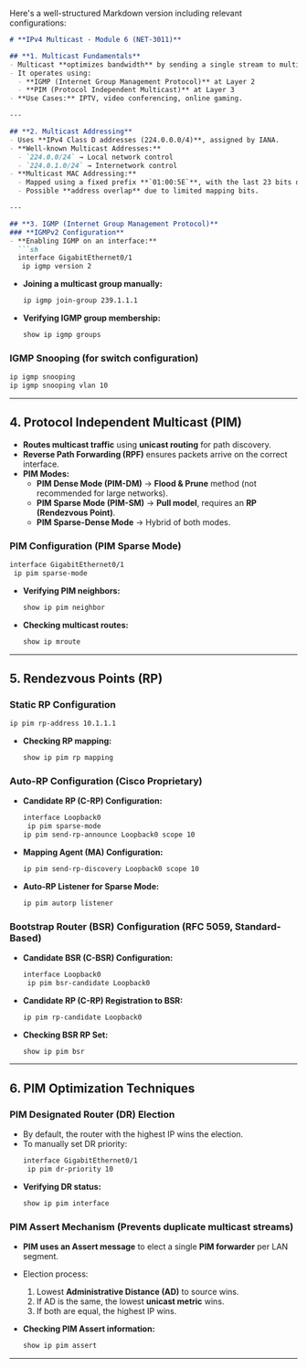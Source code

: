 Here's a well-structured Markdown version including relevant configurations:

```md
# **IPv4 Multicast - Module 6 (NET-3011)**  

## **1. Multicast Fundamentals**  
- Multicast **optimizes bandwidth** by sending a single stream to multiple receivers.  
- It operates using:  
  - **IGMP (Internet Group Management Protocol)** at Layer 2  
  - **PIM (Protocol Independent Multicast)** at Layer 3  
- **Use Cases:** IPTV, video conferencing, online gaming.  

---

## **2. Multicast Addressing**  
- Uses **IPv4 Class D addresses (224.0.0.0/4)**, assigned by IANA.  
- **Well-known Multicast Addresses:**  
  - `224.0.0/24` → Local network control  
  - `224.0.1.0/24` → Internetwork control  
- **Multicast MAC Addressing:**  
  - Mapped using a fixed prefix **`01:00:5E`**, with the last 23 bits derived from the IP address.  
  - Possible **address overlap** due to limited mapping bits.  

---

## **3. IGMP (Internet Group Management Protocol)**  
### **IGMPv2 Configuration**  
- **Enabling IGMP on an interface:**
  ```sh
  interface GigabitEthernet0/1
   ip igmp version 2
  ```
- **Joining a multicast group manually:**
  ```sh
  ip igmp join-group 239.1.1.1
  ```
- **Verifying IGMP group membership:**
  ```sh
  show ip igmp groups
  ```

### **IGMP Snooping (for switch configuration)**
```sh
ip igmp snooping
ip igmp snooping vlan 10
```

---

## **4. Protocol Independent Multicast (PIM)**  
- **Routes multicast traffic** using **unicast routing** for path discovery.  
- **Reverse Path Forwarding (RPF)** ensures packets arrive on the correct interface.  
- **PIM Modes:**  
  - **PIM Dense Mode (PIM-DM)** → **Flood & Prune** method (not recommended for large networks).  
  - **PIM Sparse Mode (PIM-SM)** → **Pull model**, requires an **RP (Rendezvous Point)**.  
  - **PIM Sparse-Dense Mode** → Hybrid of both modes.  

### **PIM Configuration (PIM Sparse Mode)**
```sh
interface GigabitEthernet0/1
 ip pim sparse-mode
```
- **Verifying PIM neighbors:**
  ```sh
  show ip pim neighbor
  ```
- **Checking multicast routes:**
  ```sh
  show ip mroute
  ```

---

## **5. Rendezvous Points (RP)**  
### **Static RP Configuration**  
```sh
ip pim rp-address 10.1.1.1
```
- **Checking RP mapping:**
  ```sh
  show ip pim rp mapping
  ```

### **Auto-RP Configuration (Cisco Proprietary)**  
- **Candidate RP (C-RP) Configuration:**  
  ```sh
  interface Loopback0
   ip pim sparse-mode
  ip pim send-rp-announce Loopback0 scope 10
  ```
- **Mapping Agent (MA) Configuration:**  
  ```sh
  ip pim send-rp-discovery Loopback0 scope 10
  ```
- **Auto-RP Listener for Sparse Mode:**  
  ```sh
  ip pim autorp listener
  ```

### **Bootstrap Router (BSR) Configuration (RFC 5059, Standard-Based)**
- **Candidate BSR (C-BSR) Configuration:**  
  ```sh
  interface Loopback0
   ip pim bsr-candidate Loopback0
  ```
- **Candidate RP (C-RP) Registration to BSR:**  
  ```sh
  ip pim rp-candidate Loopback0
  ```
- **Checking BSR RP Set:**  
  ```sh
  show ip pim bsr
  ```

---

## **6. PIM Optimization Techniques**  
### **PIM Designated Router (DR) Election**  
- By default, the router with the highest IP wins the election.
- To manually set DR priority:  
  ```sh
  interface GigabitEthernet0/1
   ip pim dr-priority 10
  ```
- **Verifying DR status:**  
  ```sh
  show ip pim interface
  ```

### **PIM Assert Mechanism (Prevents duplicate multicast streams)**  
- **PIM uses an Assert message** to elect a single **PIM forwarder** per LAN segment.
- Election process:  
  1. Lowest **Administrative Distance (AD)** to source wins.  
  2. If AD is the same, the lowest **unicast metric** wins.  
  3. If both are equal, the highest IP wins.  

- **Checking PIM Assert information:**  
  ```sh
  show ip pim assert
  ```

---
